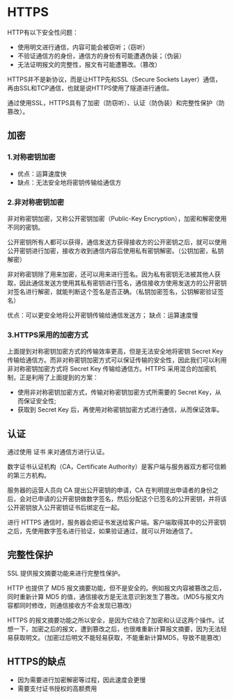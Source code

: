 # HTTPS
HTTP有以下安全性问题：
- 使用明文进行通信，内容可能会被窃听；（窃听）
- 不验证通信方的身份，通信方的身份有可能遭遇伪装；（伪装）
- 无法证明报文的完整性，报文有可能遭篡改。（篡改）

HTTPS并不是新协议，而是让HTTP先和SSL（Secure Sockets Layer）通信，再由SSL和TCP通信，也就是说HTTPS使用了隧道进行通信。

通过使用SSL，HTTPS具有了加密（防窃听）、认证（防伪装）和完整性保护（防篡改）。

## 加密
### 1.对称密钥加密
- 优点：运算速度快
- 缺点：无法安全地将密钥传输给通信方

### 2.非对称密钥加密
非对称密钥加密，又称公开密钥加密（Public-Key Encryption），加密和解密使用不同的密钥。

公开密钥所有人都可以获得，通信发送方获得接收方的公开密钥之后，就可以使用公开密钥进行加密，接收方收到通信内容后使用私有密钥解密。（公钥加密，私钥解密）

非对称密钥除了用来加密，还可以用来进行签名。因为私有密钥无法被其他人获取，因此通信发送方使用其私有密钥进行签名，通信接收方使用发送方的公开密钥对签名进行解密，就能判断这个签名是否正确。（私钥加密签名，公钥解密验证签名）

优点：可以更安全地将公开密钥传输给通信发送方；
缺点：运算速度慢

### 3.HTTPS采用的加密方式
上面提到对称密钥加密方式的传输效率更高，但是无法安全地将密钥 Secret Key 传输给通信方。而非对称密钥加密方式可以保证传输的安全性，因此我们可以利用非对称密钥加密方式将 Secret Key 传输给通信方。HTTPS 采用混合的加密机制，正是利用了上面提到的方案：

- 使用非对称密钥加密方式，传输对称密钥加密方式所需要的 Secret Key，从而保证安全性;
- 获取到 Secret Key 后，再使用对称密钥加密方式进行通信，从而保证效率。

## 认证
通过使用 证书 来对通信方进行认证。

数字证书认证机构（CA，Certificate Authority）是客户端与服务器双方都可信赖的第三方机构。

服务器的运营人员向 CA 提出公开密钥的申请，CA 在判明提出申请者的身份之后，会对已申请的公开密钥做数字签名，然后分配这个已签名的公开密钥，并将该公开密钥放入公开密钥证书后绑定在一起。

进行 HTTPS 通信时，服务器会把证书发送给客户端。客户端取得其中的公开密钥之后，先使用数字签名进行验证，如果验证通过，就可以开始通信了。

## 完整性保护
SSL 提供报文摘要功能来进行完整性保护。

HTTP 也提供了 MD5 报文摘要功能，但不是安全的。例如报文内容被篡改之后，同时重新计算 MD5 的值，通信接收方是无法意识到发生了篡改。（MD5与报文内容都同时修改，则通信接收方不会发现已篡改）

HTTPS 的报文摘要功能之所以安全，是因为它结合了加密和认证这两个操作。试想一下，加密之后的报文，遭到篡改之后，也很难重新计算报文摘要，因为无法轻易获取明文。（加密过后明文不能轻易获取，不能重新计算MD5，导致不能篡改）

## HTTPS的缺点
- 因为需要进行加密解密等过程，因此速度会更慢
- 需要支付证书授权的高额费用

